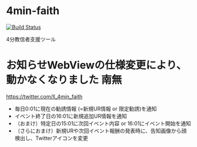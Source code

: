 # 4min-faith
[![Build Status](https://travis-ci.org/gecko655/4min-faith.svg)](https://travis-ci.org/gecko655/4min-faith)

4分教信者支援ツール

# お知らせWebViewの仕様変更により、動かなくなりました 南無
https://twitter.com/ll_4min_faith
- 毎日0:01に現在の勧誘情報 (=新規UR情報 or 限定勧誘)を通知
- イベント終了日の16:01に新規追加UR情報を通知
- （おまけ）特定日の15:01に次回イベント内容 or 16:01にイベント開始を通知
- （さらにおまけ）新規URや次回イベント報酬の発表時に、告知画像から顔検出し、Twitterアイコンを変更
